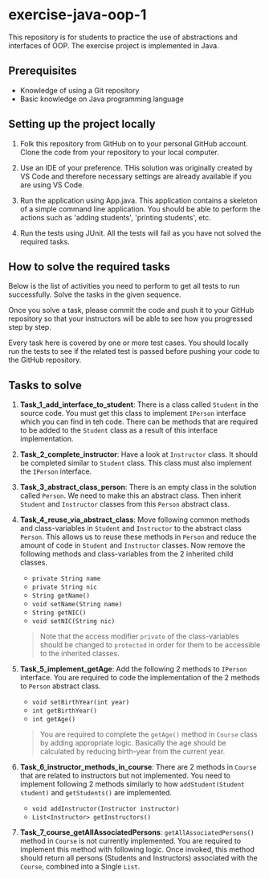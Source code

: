 # exercise-java-oop-1

This repository is for students to practice the use of abstractions and interfaces of OOP. The exercise project is implemented in Java.

## Prerequisites

* Knowledge of using a Git repository
* Basic knowledge on Java programming language

## Setting up the project locally

1. Folk this repository from GitHub on to your personal GitHub account. Clone the code from your repository to your local computer.

1. Use an IDE of your preference. THis solution was originally created by VS Code and therefore necessary settings are already available if you are using VS Code.

1. Run the application using App.java. This application contains a skeleton of a simple command line application. You should be able to perform the actions such as 'adding students', 'printing students', etc.

1. Run the tests using JUnit. All the tests will fail as you have not solved the required tasks.

## How to solve the required tasks

Below is the list of activities you need to perform to get all tests to run successfully. Solve the tasks in the given sequence.

Once you solve a task, please commit the code and push it to your GitHub repository so that your instructors will be able to see how you progressed step by step.

Every task here is covered by one or more test cases. You should locally run the tests to see if the related test is passed before pushing your code to the GitHub repository.

## Tasks to solve

1. **Task_1_add_interface_to_student**: There is a class called ```Student``` in the source code. You must get this class to implement ```IPerson``` interface which you can find in teh code. There can be methods that are required to be added to the ```Student``` class as a result of this interface implementation.

1. **Task_2_complete_instructor**: Have a look at ```Instructor``` class. It should be completed similar to ```Student``` class. This class must also implement the ```IPerson``` interface.

1. **Task_3_abstract_class_person**: There is an empty class in the solution called ```Person```. We need to make this an abstract class. Then inherit ```Student``` and ```Instructor``` classes from this ```Person``` abstract class.

1. **Task_4_reuse_via_abstract_class**: Move following common methods and class-variables in ```Student``` and ```Instructor``` to the abstract class ```Person```. This allows us to reuse these methods in ```Person``` and reduce the amount of code in ```Student``` and ```Instructor``` classes. Now remove the following methods and class-variables from the 2 inherited child classes.
    * ```private String name```
    * ```private String nic```
    * ```String getName()```
    * ```void setName(String name)```
    * ```String getNIC()```
    * ```void setNIC(String nic)```  

    > Note that the access modifier ```private``` of the class-variables should be changed to ```protected``` in order for them to be accessible to the inherited classes.

1. **Task_5_implement_getAge**: Add the following 2 methods to ```IPerson``` interface. You are required to code the implementation of the 2 methods to ```Person``` abstract class.
    * ```void setBirthYear(int year)```
    * ```int getBirthYear()```
    * ```int getAge()```

    > You are required to complete the ```getAge()``` method in ```Course``` class by adding appropriate logic. Basically the age should be calculated by reducing birth-year from the current year.

1. **Task_6_instructor_methods_in_course**: There are 2 methods  in ```Course``` that are related to instructors but not implemented. You need to implement following 2 methods similarly to how ```addStudent(Student student)``` and ```getStudents()``` are implemented.
    * ```void addInstructor(Instructor instructor)```
    * ```List<Instructor> getInstructors()```

1. **Task_7_course_getAllAssociatedPersons**: ```getAllAssociatedPersons()``` method in ```Course``` is not currently implemented. You are required to implement this method with following logic. Once invoked, this method should return all persons (Students and Instructors) associated with the ```Course```, combined into a Single ```List```.

